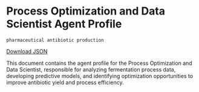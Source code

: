 # Process Optimization and Data Scientist Agent Profile

`pharmaceutical antibiotic production`

[Download JSON](https://raw.githubusercontent.com/XMPro/Multi-Agent/main/src/agent_profiles/json/antibiotic_production_process_optimization_data_scientist.json)

This document contains the agent profile for the Process Optimization and Data Scientist, responsible for analyzing fermentation process data, developing predictive models, and identifying optimization opportunities to improve antibiotic yield and process efficiency.
